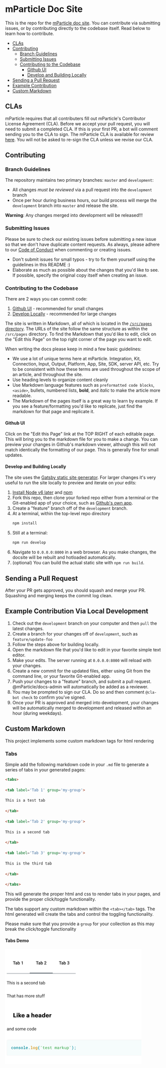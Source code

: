 # mParticle Doc Site

This is the repo for the [mParticle doc site](https://docs.mparticle.com/). You can contribute via submitting issues, or by contributing directly to the codebase itself. Read below to learn how to contribute.

-   [CLAs](#cla)
-   [Contributing](#contributinggeneral)
    -   [Branch Guidelines](#branchguidelines)
    -   [Submitting Issues](#submittingissues)
    -   [Contributing to the Codebase](#contributingcodebase)
        -   [Github UI](#githubui)
        -   [Develop and Building Locally](#local)
-   [Sending a Pull Request](#sendingpr)
-   [Example Contribution](#example)
-   [Custom Markdown](#custommarkdown)

<a name="cla"></a>

## CLAs

mParticle requires that all contributers fill out mParticle's Contributor License Agreement (CLA). Before we accept your pull request, you will need to submit a completed CLA. If this is your first PR, a bot will comment sending you to the CLA to sign. The mParticle CLA is available for review [here](https://docs.mparticle.com/cla). You will not be asked to re-sign the CLA unless we revise our CLA.

<a name="contributinggeneral"></a>

## Contributing

<a name="branchguidelines"> </a>

### Branch Guidelines

The repository maintains two primary branches: `master` and `development`:

-   All changes _must be reviewed_ via a pull request into the `development` branch
-   Once per hour during business hours, our build process will merge the `development` branch into `master` and release the site.

**Warning**: Any changes merged into development will be released!!!

<a name="reviewing"></a>
<a name="submittingissues"></a>

### Submitting Issues

Please be sure to check our existing issues before submitting a new issue so that we don't have duplicate content requests. As always, please adhere to our [Code of Conduct](https://github.com/mParticle/docs/blob/master/CODE_OF_CONDUCT.md) when commenting or creating issues.

-   Don't submit issues for small typos - try to fix them yourself using the guidelines in this README :)
-   Elaborate as much as possible about the changes that you'd like to see. If possible, specify the original copy itself when creating an issue.

<a name="contributingcodebase"></a>

### Contributing to the Codebase

There are 2 ways you can commit code:

1. [Github UI](#githubui) - recommended for small changes
2. [Develop Locally](#local) - recommended for large changes

The site is written in Markdown, all of which is located in the [`/src/pages` directory](https://github.com/mParticle/docsite/tree/development/pages). The URLs of the site follow the same structure as within the `/src/pages` directory. To find the Markdown that you'd like to edit, click on the "Edit this Page" on the top right corner of the page you want to edit.

When writing the docs please keep in mind a few basic guidelines:

-   We use a lot of unique terms here at mParticle. Integration, Kit, Connection, Input, Output, Platform, App, Site, SDK, server API, etc. Try to be consistent with how these terms are used throughout the scope of an article, and throughout the site.
-   Use heading levels to organize content cleanly
-   Use Markdown language features such as `preformatted code blocks`, `<aside>`, bullets, numbered lists, **bold**, and _italic_ to make the article more readable.
-   The Markdown of the pages itself is a great way to learn by example. If you see a feature/formatting you'd like to replicate, just find the markdown for that page and replicate it.

<a name="githubui"></a>

#### Github UI

Click on the "Edit this Page" link at the TOP RIGHT of each editable page. This will bring you to the markdown file for you to make a change. You can preview your changes in Github's markdown viewer, although this will not match identically the formatting of our page. This is generally fine for small updates.

<a name="local"></a>

#### Develop and Building Locally

The site uses the [Gatsby static site generator](https://github.com/gatsbyjs/gatsby/). For larger changes it's very useful to run the site locally to preview and iterate on your edits:

1. [Install Node v6 later](https://nodejs.org/en/) and [npm](https://www.npmjs.com/get-npm)
2. Fork this repo, then clone your forked repo either from a terminal or the Git-enabled app of your choice, such as [Github's own app](https://desktop.github.com/).
3. Create a "feature" branch off of the `development` branch.
4. At a terminal, within the top-level repo directory
    ```sh
    npm install
    ```
5. Still at a terminal:
    ```sh
    npm run develop
    ```
6. Navigate to `0.0.0.0:8000` in a web browser. As you make changes, the docsite will be rebuilt and hotloaded automatically.
7. (optional) You can build the actual static site with `npm run build`.

<a name="sendingpr"></a>

## Sending a Pull Request

After your PR gets approved, you should squash and merge your PR. Squashing and merging keeps the commit log clean.

<a name="example"></a>

## Example Contribution Via Local Development

1. Check out the `development` branch on your computer and then `pull` the latest changes.
2. Create a branch for your changes off of `development`, such as `feature/update-foo`
3. Follow the steps above for building locally.
4. Open the markdown file that you'd like to edit in your favorite simple text editor.
5. Make your edits. The server running at `0.0.0.0:8000` will reload with your changes.
6. Create a new commit for the updated files, either using Git from the command line, or your favorite Git-enabled app.
7. Push your changes to a "feature" branch, and submit a pull request. @mParticle/docs-admin will automatically be added as a reviewer.
8. You may be prompted to sign our CLA. Do so and then comment `@cla-bot check` to confirm you've signed.
9. Once your PR is approved and merged into development, your changes will be automatically merged to development and released within an hour (during weekdays).

<a name='custommarkdown'></a>

## Custom Markdown

This project implements some custom markdown tags for html rendering

### Tabs

Simple add the following markdown code in your `.md` file to generate a series of tabs in your generated pages:

```markdown
<tabs>

<tab label='Tab 1' group='my-group'>

This is a test tab

</tab>

<tab label='Tab 2' group='my-group'>

This is a second tab

</tab>

<tab label='Tab 3' group='my-group'>

This is the third tab

</tab>

</tabs>
```

This will generate the proper html and css to render tabs in your pages, and provide the proper click/toggle functionality.

The tabs support any custom markdown within the `<tab></tab>` tags. The html generated will create the tabs and control the toggling functionality.

Please make sure that you provide a `group` for your collection as this may break the click/toggle functionality

#### Tabs Demo

![Tabs Custom Markdonw](./static/images/custom-markdown-tabs.gif)
